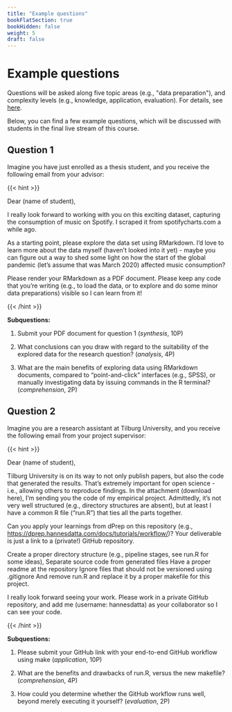 ```yaml
---
title: "Example questions"
bookFlatSection: true
bookHidden: false
weight: 5
draft: false
---
```


# Example questions

Questions will be asked along five topic areas (e.g., "data preparation"), and complexity levels (e.g., knowledge, application, evaluation). For details, see [here](../exam#content).

Below, you can find a few example questions, which will be discussed with students in the final live stream of this course.

## Question 1

Imagine you have just enrolled as a thesis student, and you receive the following email from your advisor:

{{< hint >}}

Dear (name of student),

I really look forward to working with you on this exciting dataset, capturing the consumption of music on Spotify. I scraped it from spotifycharts.com a while ago.

As a starting point, please explore the data set using RMarkdown. I’d love to learn more about the data myself (haven’t looked into it yet) - maybe you can figure out a way to shed some light on how the start of the global pandemic (let’s assume that was March 2020) affected music consumption?

Please render your RMarkdown as a PDF document. Please keep any code that you’re writing (e.g., to load the data, or to explore and do some minor data preparations) visible so I can learn from it!

{{< /hint >}}

__Subquestions:__

1) Submit your PDF document for question 1 (*synthesis*, 10P)

2) What conclusions can you draw with regard to the suitability of the explored data for the research question? (*analysis*, 4P)

3) What are the main benefits of exploring data using RMarkdown documents, compared to “point-and-click” interfaces (e.g., SPSS), or manually investigating data by issuing commands in the R terminal? (*comprehension*, 2P)

## Question 2

Imagine you are a research assistant at Tilburg University, and you receive the following email from your project supervisor:

{{< hint >}}

Dear (name of student),

Tilburg University is on its way to not only publish papers, but also the code that generated the results. That’s extremely important for open science - i.e., allowing others to reproduce findings. In the attachment (download here), I’m sending you the code of my empirical project. Admittedly, it’s not very well structured (e.g., directory structures are absent), but at least I have a common R file (“run.R”) that ties all the parts together.

Can you apply your learnings from dPrep on this repository (e.g., https://dprep.hannesdatta.com/docs/tutorials/workflow/)? Your deliverable is just a link to a (private!) GitHub repository.

Create a proper directory structure (e.g., pipeline stages, see run.R for some ideas),
Separate source code from generated files
Have a proper readme at the repository
Ignore files that should not be versioned using .gitignore
And remove run.R and replace it by a proper makefile for this project.

I really look forward seeing your work.  Please work in a private GitHub repository, and add me (username: hannesdatta) as your collaborator so I can see your code.

{{< /hint >}}

__Subquestions:__

1. Please submit your GitHub link with your end-to-end GitHub workflow using make (*application*, 10P)

2. What are the benefits and drawbacks of run.R, versus the new makefile? (*comprehension*, 4P)

3. How could you determine whether the GitHub workflow runs well, beyond merely executing it yourself? (*evaluation*, 2P)


<!--

{{< hint info >}}

__This section is still work-in-progress (i.e., we are still adding examples and add code/data where needed).__

{{< /hint >}}
-->
